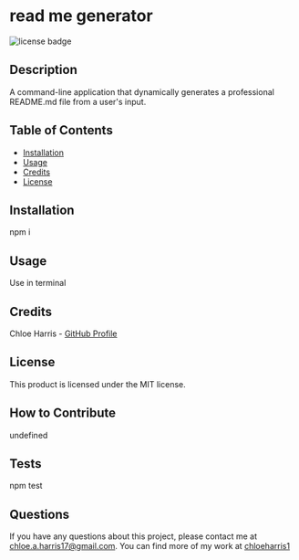 # read me generator
  ![license badge](https://img.shields.io/badge/license-MIT-blue)
  ## Description 
  A command-line application that dynamically generates a professional README.md file from a user's input.
  ## Table of Contents
  - [Installation](#installation)
  - [Usage](#usage)
  - [Credits](#credits)
  - [License](#license)
  ## Installation 
  npm i
  ## Usage 
  Use in terminal 
  ## Credits 
  Chloe Harris - [GitHub Profile](https://github.com/chloeharris1)
  ## License
  This product is licensed under the MIT license.
  ## How to Contribute 
  undefined
  ## Tests
  npm test
  ## Questions 
  If you have any questions about this project, please contact me at chloe.a.harris17@gmail.com. 
  You can find more of my work at [chloeharris1](https://github.com/chloeharris1)
  